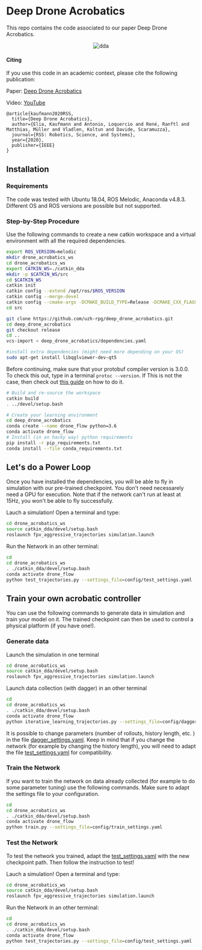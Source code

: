 # Deep Drone Acrobatics

This repo contains the code associated to our paper Deep Drone Acrobatics. 

<p align="center">
  <img src="./img/fma_powerloop.gif" alt="dda">
</p>


#### Citing

If you use this code in an academic context, please cite the following publication:

Paper: [Deep Drone Acrobatics](http://rpg.ifi.uzh.ch/docs/RSS20_Kaufmann.pdf)

Video: [YouTube](https://youtu.be/2N_wKXQ6MXA)

```
@article{kaufmann2020RSS,
  title={Deep Drone Acrobatics},
  author={Elia, Kaufmann and Antonio, Loquercio and René, Ranftl and Matthias, Müller and Vladlen, Koltun and Davide, Scaramuzza},
  journal={RSS: Robotics, Science, and Systems},
  year={2020},
  publisher={IEEE}
}
```

## Installation

### Requirements

The code was tested with Ubuntu 18.04, ROS Melodic, Anaconda v4.8.3.
Different OS and ROS versions are possible but not supported.


### Step-by-Step Procedure

Use the following commands to create a new catkin workspace and a virtual environment with all the required dependencies.

```bash
export ROS_VERSION=melodic
mkdir drone_acrobatics_ws
cd drone_acrobatics_ws
export CATKIN_WS=./catkin_dda
mkdir -p $CATKIN_WS/src
cd $CATKIN_WS
catkin init
catkin config --extend /opt/ros/$ROS_VERSION
catkin config --merge-devel
catkin config --cmake-args -DCMAKE_BUILD_TYPE=Release -DCMAKE_CXX_FLAGS=-fdiagnostics-color
cd src

git clone https://github.com/uzh-rpg/deep_drone_acrobatics.git
cd deep_drone_acrobatics
git checkout release
cd ..
vcs-import < deep_drone_acrobatics/dependencies.yaml

#install extra dependencies (might need more depending on your OS)
sudo apt-get install libqglviewer-dev-qt5
```

Before continuing, make sure that your protobuf compiler version is 3.0.0.
To check this out, type in a terminal ``protoc --version``.
If This is not the case, then check out [this guide](https://github.com/linux-on-ibm-z/docs/wiki/Building-ProtoBuf-3.0.0) on how to do it.



```bash
# Build and re-source the workspace
catkin build
. ../devel/setup.bash

# Create your learning environment
cd deep_drone_acrobatics
conda create --name drone_flow python=3.6
conda activate drone_flow
# Install (in an hacky way) python requirements
pip install -r pip_requirements.txt
conda install --file conda_requirements.txt

```


## Let's do a Power Loop

Once you have installed the dependencies, you will be able to fly in simulation with our pre-trained checkpoint. You don't need necessarely need a GPU for execution. Note that if the network can't run at least at 15Hz, you won't be able to fly successfully.

Lauch a simulation! Open a terminal and type:
```bash
cd drone_acrobatics_ws
source catkin_dda/devel/setup.bash
roslaunch fpv_aggressive_trajectories simulation.launch
```

Run the Network in an other terminal:
```bash
cd
cd drone_acrobatics_ws
. ./catkin_dda/devel/setup.bash
conda activate drone_flow
python test_trajectories.py --settings_file=config/test_settings.yaml

```

## Train your own acrobatic controller

You can use the following commands to generate data in simulation and train your model on it. The trained checkpoint can then be used to control a physical platform (if you have one!).

### Generate data

Launch the simulation in one terminal
```bash
cd drone_acrobatics_ws
source catkin_dda/devel/setup.bash
roslaunch fpv_aggressive_trajectories simulation.launch
```

Launch data collection (with dagger) in an other terminal
```bash
cd
cd drone_acrobatics_ws
. ./catkin_dda/devel/setup.bash
conda activate drone_flow
python iterative_learning_trajectories.py --settings_file=config/dagger_settings.yaml
```

It is possible to change parameters (number of rollouts, history length, etc. ) in the file [dagger\_settings.yaml](./controller_learning/config/dagger_settings.yaml). Keep in mind that if you change the network (for example by changing the history length), you will need to adapt the file [test_settings.yaml](./controller_learning/config/test_settings.yaml) for compatibility.


### Train the Network

If you want to train the network on data already collected (for example to do some parameter tuning) use the following commands.
Make sure to adapt the settings file to your configuration.

```bash
cd
cd drone_acrobatics_ws
. ./catkin_dda/devel/setup.bash
conda activate drone_flow
python train.py --settings_file=config/train_settings.yaml
```

### Test the Network

To test the network you trained, adapt the [test_settings.yaml](./controller_learning/config/test_settings.yaml) with the new checkpoint path. Then follow the instruction to test!

Lauch a simulation! Open a terminal and type:
```bash
cd drone_acrobatics_ws
source catkin_dda/devel/setup.bash
roslaunch fpv_aggressive_trajectories simulation.launch
```

Run the Network in an other terminal:
```bash
cd
cd drone_acrobatics_ws
. ./catkin_dda/devel/setup.bash
conda activate drone_flow
python test_trajectories.py --settings_file=config/test_settings.yaml

```
